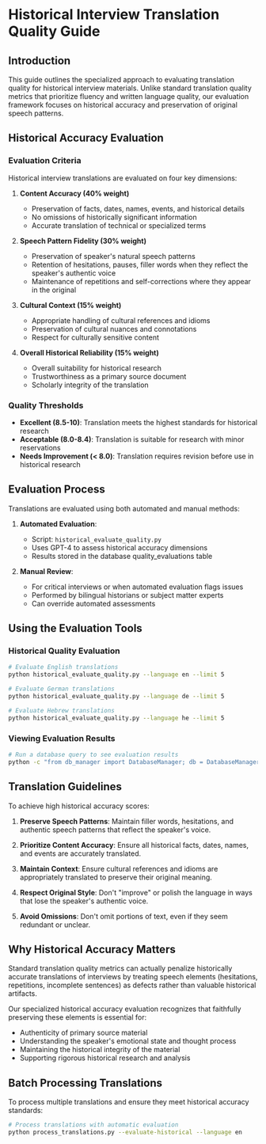 # Historical Interview Translation Quality Guide

## Introduction

This guide outlines the specialized approach to evaluating translation quality for historical interview materials. Unlike standard translation quality metrics that prioritize fluency and written language quality, our evaluation framework focuses on historical accuracy and preservation of original speech patterns.

## Historical Accuracy Evaluation

### Evaluation Criteria

Historical interview translations are evaluated on four key dimensions:

1. **Content Accuracy (40% weight)**
   - Preservation of facts, dates, names, events, and historical details
   - No omissions of historically significant information
   - Accurate translation of technical or specialized terms

2. **Speech Pattern Fidelity (30% weight)**
   - Preservation of speaker's natural speech patterns
   - Retention of hesitations, pauses, filler words when they reflect the speaker's authentic voice
   - Maintenance of repetitions and self-corrections where they appear in the original

3. **Cultural Context (15% weight)**
   - Appropriate handling of cultural references and idioms
   - Preservation of cultural nuances and connotations
   - Respect for culturally sensitive content

4. **Overall Historical Reliability (15% weight)**
   - Overall suitability for historical research
   - Trustworthiness as a primary source document
   - Scholarly integrity of the translation

### Quality Thresholds

- **Excellent (8.5-10)**: Translation meets the highest standards for historical research
- **Acceptable (8.0-8.4)**: Translation is suitable for research with minor reservations
- **Needs Improvement (< 8.0)**: Translation requires revision before use in historical research

## Evaluation Process

Translations are evaluated using both automated and manual methods:

1. **Automated Evaluation**: 
   - Script: `historical_evaluate_quality.py`
   - Uses GPT-4 to assess historical accuracy dimensions
   - Results stored in the database quality_evaluations table

2. **Manual Review**:
   - For critical interviews or when automated evaluation flags issues
   - Performed by bilingual historians or subject matter experts
   - Can override automated assessments

## Using the Evaluation Tools

### Historical Quality Evaluation

```bash
# Evaluate English translations
python historical_evaluate_quality.py --language en --limit 5

# Evaluate German translations
python historical_evaluate_quality.py --language de --limit 5

# Evaluate Hebrew translations
python historical_evaluate_quality.py --language he --limit 5
```

### Viewing Evaluation Results

```bash
# Run a database query to see evaluation results
python -c "from db_manager import DatabaseManager; db = DatabaseManager('./media_tracking.db'); results = db.execute_query('SELECT file_id, language, score, custom_data FROM quality_evaluations WHERE model LIKE \"historical-%\" ORDER BY created_at DESC LIMIT 10'); print('\n'.join(str(r) for r in results))"
```

## Translation Guidelines

To achieve high historical accuracy scores:

1. **Preserve Speech Patterns**: Maintain filler words, hesitations, and authentic speech patterns that reflect the speaker's voice.

2. **Prioritize Content Accuracy**: Ensure all historical facts, dates, names, and events are accurately translated.

3. **Maintain Context**: Ensure cultural references and idioms are appropriately translated to preserve their original meaning.

4. **Respect Original Style**: Don't "improve" or polish the language in ways that lose the speaker's authentic voice.

5. **Avoid Omissions**: Don't omit portions of text, even if they seem redundant or unclear.

## Why Historical Accuracy Matters

Standard translation quality metrics can actually penalize historically accurate translations of interviews by treating speech elements (hesitations, repetitions, incomplete sentences) as defects rather than valuable historical artifacts.

Our specialized historical accuracy evaluation recognizes that faithfully preserving these elements is essential for:

- Authenticity of primary source material
- Understanding the speaker's emotional state and thought process
- Maintaining the historical integrity of the material
- Supporting rigorous historical research and analysis

## Batch Processing Translations

To process multiple translations and ensure they meet historical accuracy standards:

```bash
# Process translations with automatic evaluation
python process_translations.py --evaluate-historical --language en
```
